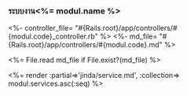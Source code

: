 
### ระบบงาน<%= modul.name %>

<%- controller_file= "#{Rails.root}/app/controllers/#{modul.code}_controller.rb" %>
<%- md_file= "#{Rails.root}/app/controllers/#{modul.code}.md" %>

<%= File.read md_file if File.exist?(md_file) %>

<%= render :partial=>'jinda/service.md', :collection=> modul.services.asc(:seq) %>
